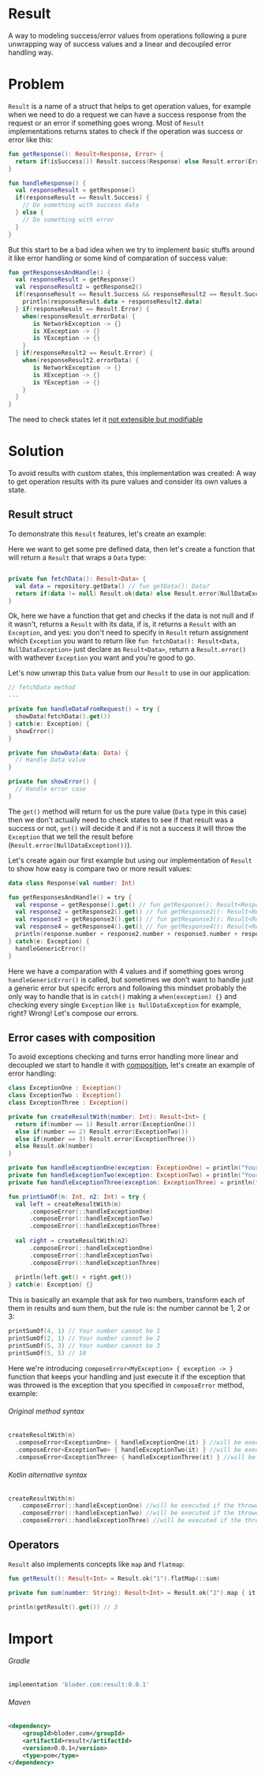 # Result
A way to modeling success/error values from operations following a pure unwrapping way of success values and a linear and decoupled error handling way.

# Problem
`Result` is a name of a struct that helps to get operation values, for example when we need to do a request we can have a success response from the request or an error if something goes wrong. Most of `Result` implementations returns states to check if the operation was success or error like this:

```kotlin
fun getResponse(): Result<Response, Error> {
  return if(isSuccess()) Result.success(Response) else Result.error(Error())
}

fun handleResponse() {
  val responseResult = getResponse()
  if(responseResult == Result.Success) {
    // Do something with success data
  } else {
    // Do something with error
  }
}
```

But this start to be a bad idea when we try to implement basic stuffs around it like error handling or some kind of comparation of success value:

```kotlin
fun getResponsesAndHandle() {
  val responseResult = getResponse()
  val responseResult2 = getResponse2()
  if(responseResult == Result.Success && responseResult2 == Result.Success) {
    println(responseResult.data + responseResult2.data)
  } if(responseResult == Result.Error) {
    when(responseResult.errorData) {
       is NetworkException -> {}
       is XException -> {}
       is YException -> {}
    }
  } if(responseResult2 == Result.Error) {
    when(responseResult2.errorData) {
       is NetworkException -> {}
       is XException -> {}
       is YException -> {}
    }
  }
}
```

The need to check states let it [not extensible but modifiable](https://en.wikipedia.org/wiki/Open%E2%80%93closed_principle)

# Solution
To avoid results with custom states, this implementation was created: A way to get operation results with its pure values and consider its own values a state.

## Result struct

To demonstrate this `Result` features, let's create an example:

Here we want to get some pre defined data, then let's create a function that will return a `Result` that wraps a `Data` type:

```kotlin

private fun fetchData(): Result<Data> {
  val data = repository.getData() // fun getData(): Data?
  return if(data != null) Result.ok(data) else Result.error(NullDataException())
}
```

Ok, here we have a function that get and checks if the data is not null and if it wasn't, returns a `Result` with its data, if is, it returns a `Result` with an `Exception`, and yes: you don't need to specify in `Result` return assignment which `Exception` you want to return like `fun fetchData(): Result<Data, NullDataException>` just declare as `Result<Data>`, return a `Result.error()` with wathever `Exception` you want and you're good to go.

Let's now unwrap this `Data` value from our `Result` to use in our application:

```kotlin
// fetchData method
...

private fun handleDataFromRequest() = try {
  showData(fetchData().get())
} catch(e: Exception) {
  showError()
}

private fun showData(data: Data) {
  // Handle Data value
}

private fun showError() {
  // Handle error case 
}
```

The `get()` method will return for us the pure value (`Data` type in this case) then we don't actually need to check states to see if that result was a success or not, `get()` will decide it and if is not a success it will throw the `Exception` that we tell the result before (`Result.error(NullDataException())`). 

Let's create again our first example but using our implementation of `Result` to show how easy is compare two or more result values:

```kotlin
data class Response(val number: Int)

fun getResponsesAndHandle() = try {
  val response = getResponse().get() // fun getResponse(): Result<Response>
  val response2 = getResponse2().get() // fun getResponse2(): Result<Response>
  val response3 = getResponse3().get() // fun getResponse3(): Result<Response>
  val response4 = getResponse4().get() // fun getResponse4(): Result<Response>
  println(response.number + response2.number + response3.number + response4.number)
} catch(e: Exception) {
  handleGenericError()
}
```

Here we have a comparation with 4 values and if something goes wrong `handleGenericError()` is called, but sometimes we don't want to handle just a generic error but specifc errors and following this mindset probably the only way to handle that is in `catch()` making a `when(exception) {}` and checking every single `Exception` like `is NullDataException` for example, right? Wrong! Let's compose our errors.

## Error cases with composition

To avoid exceptions checking and turns error handling more linear and decoupled we start to handle it with [composition](https://en.wikipedia.org/wiki/Function_composition_(computer_science)), let's create an example of error handling:

```kotlin
class ExceptionOne : Exception()
class ExceptionTwo : Exception()
class ExceptionThree : Exception()

private fun createResultWith(number: Int): Result<Int> {
  return if(number == 1) Result.error(ExceptionOne())
  else if(number == 2) Result.error(ExceptionTwo())
  else if(number == 3) Result.error(ExceptionThree())
  else Result.ok(number)
}

private fun handleExceptionOne(exception: ExceptionOne) = println("Your number cannot be 1")
private fun handleExceptionTwo(exception: ExceptionTwo) = println("Your number cannot be 2")
private fun handleExceptionThree(exception: ExceptionThree) = println("Your number cannot be 3")

fun printSumOf(n: Int, n2: Int) = try {
  val left = createResultWith(n)
      .composeError(::handleExceptionOne)
      .composeError(::handleExceptionTwo)
      .composeError(::handleExceptionThree)
      
  val right = createResultWith(n2)
      .composeError(::handleExceptionOne)
      .composeError(::handleExceptionTwo)
      .composeError(::handleExceptionThree)
      
  println(left.get() + right.get())
} catch(e: Exception) {}
```

This is basically an example that ask for two numbers, transform each of them in results and sum them, but the rule is: the number cannot be 1, 2 or 3:

```kotlin
printSumOf(4, 1) // Your number cannot be 1
printSumOf(2, 1) // Your number cannot be 2
printSumOf(5, 3) // Your number cannot be 3
printSumOf(5, 5) // 10
```

Here we're introducing `composeError<MyException> { exception -> }` function that keeps your handling and just execute it if the exception that was throwed is the exception that you specified in `composeError` method, example:

###### Original method syntax
```kotlin
createResultWith(n)
  .composeError<ExceptionOne> { handleExceptionOne(it) } //will be executed if the throwed exception is ExceptionOne
  .composeError<ExceptionTwo> { handleExceptionTwo(it) } //will be executed if the throwed exception is ExceptionTwo
  .composeError<ExceptionThree> { handleExceptionThree(it) } //will be executed if the throwed exception is ExceptionThree
```

###### Kotlin alternative syntax
```kotlin
createResultWith(n)
   .composeError(::handleExceptionOne) //will be executed if the throwed exception is ExceptionOne
   .composeError(::handleExceptionTwo) //will be executed if the throwed exception is ExceptionTwo
   .composeError(::handleExceptionThree) //will be executed if the throwed exception is ExceptionThree
```

## Operators
`Result` also implements concepts like `map` and `flatmap`:

```kotlin
fun getResult(): Result<Int> = Result.ok("1").flatMap(::sum)

private fun sum(number: String): Result<Int> = Result.ok("2").map { it.toInt() + number.toInt() }

println(getResult().get()) // 3
```

# Import

###### Gradle
```groovy
implementation 'bloder.com:result:0.0.1'
```

###### Maven
```xml
<dependency>
	<groupId>bloder.com</groupId>
	<artifactId>result</artifactId>
	<version>0.0.1</version>
	<type>pom</type>
</dependency>
```
